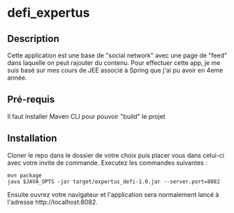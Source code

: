 # defi_expertus

## Description

Cette application est une base de "social network" avec une page de "feed" dans laquelle on peut rajouter du contenu.
Pour effectuer cette app, je me suis basé sur mes cours de JEE associé à Spring que j'ai pu avoir en 4eme année.

## Pré-requis

Il faut installer Maven CLI pour pouvoir "build" le projet

## Installation

Cloner le repo dans le dossier de votre choix puis placer vous dans celui-ci avec votre invite de commande.
Executez les commandes suivantes :

```
mvn package
java $JAVA_OPTS -jar target/expertus_defi-1.0.jar --server.port=8082
```

Ensuite ouvrez votre navigateur et l'application sera normalement lancé à l'adresse http://localhost:8082.
